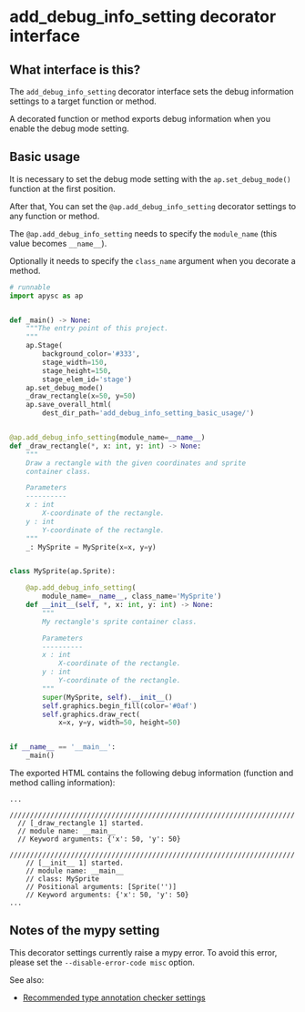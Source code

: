 # add_debug_info_setting decorator interface

## What interface is this?

The `add_debug_info_setting` decorator interface sets the debug information settings to a target function or method.

A decorated function or method exports debug information when you enable the debug mode setting.

## Basic usage

It is necessary to set the debug mode setting with the `ap.set_debug_mode()` function at the first position.

After that, You can set the `@ap.add_debug_info_setting` decorator settings to any function or method.

The `@ap.add_debug_info_setting` needs to specify the `module_name` (this value becomes `__name__`).

Optionally it needs to specify the `class_name` argument when you decorate a method.

```py
# runnable
import apysc as ap


def _main() -> None:
    """The entry point of this project.
    """
    ap.Stage(
        background_color='#333',
        stage_width=150,
        stage_height=150,
        stage_elem_id='stage')
    ap.set_debug_mode()
    _draw_rectangle(x=50, y=50)
    ap.save_overall_html(
        dest_dir_path='add_debug_info_setting_basic_usage/')


@ap.add_debug_info_setting(module_name=__name__)
def _draw_rectangle(*, x: int, y: int) -> None:
    """
    Draw a rectangle with the given coordinates and sprite
    container class.

    Parameters
    ----------
    x : int
        X-coordinate of the rectangle.
    y : int
        Y-coordinate of the rectangle.
    """
    _: MySprite = MySprite(x=x, y=y)


class MySprite(ap.Sprite):

    @ap.add_debug_info_setting(
        module_name=__name__, class_name='MySprite')
    def __init__(self, *, x: int, y: int) -> None:
        """
        My rectangle's sprite container class.

        Parameters
        ----------
        x : int
            X-coordinate of the rectangle.
        y : int
            Y-coordinate of the rectangle.
        """
        super(MySprite, self).__init__()
        self.graphics.begin_fill(color='#0af')
        self.graphics.draw_rect(
            x=x, y=y, width=50, height=50)


if __name__ == '__main__':
    _main()
```

The exported HTML contains the following debug information (function and method calling information):

```
...
  //////////////////////////////////////////////////////////////////////
  // [_draw_rectangle 1] started.
  // module name: __main__
  // Keyword arguments: {'x': 50, 'y': 50}
    //////////////////////////////////////////////////////////////////////
    // [__init__ 1] started.
    // module name: __main__
    // class: MySprite
    // Positional arguments: [Sprite('')]
    // Keyword arguments: {'x': 50, 'y': 50}
...
```

## Notes of the mypy setting

This decorator settings currently raise a mypy error. To avoid this error, please set the `--disable-error-code misc` option.

See also:

- [Recommended type annotation checker settings](recommended_type_checker_settings.md)
